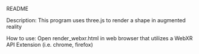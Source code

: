 README

Description:
    This program uses three.js to render a shape in augmented reality

How to use:
    Open  render_webxr.html in web browser that utilizes a WebXR API Extension 
    (i.e. chrome, firefox)
